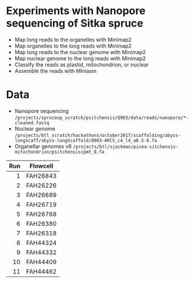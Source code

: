 # Experiments with Nanopore sequencing of Sitka spruce

- Map long reads to the organelles with Minimap2
- Map organelles to the long reads with Minimap2
- Map long reads to the nuclear genome with Minimap2
- Map nuclear genome to the long reads with Minimap2
- Classify the reads as plastid, mitochondrion, or nuclear
- Assemble the reads with Miniasm

# Data

- Nanopore sequencing `/projects/spruceup_scratch/psitchensis/Q903/data/reads/nanopore/*-cleaned.fastq`
- Nuclear genome `/projects/btl_scratch/hackathons/october2017/scaffolding/abyss-longscaff/abyss-longScaffold/Q903-ARCS_c4_l4_a0.5-8.fa`
- Organellar genomes v8 `/projects/btl/sjackman/picea-sitchensis-mitochondrion/psitchensiscpmt_8.fa`

| Run | Flowcell |
|----:|----------|
|   1 | FAH26843 |
|   2 | FAH26226 |
|   3 | FAH26689 |
|   4 | FAH26719 |
|   5 | FAH26768 |
|   6 | FAH26380 |
|   7 | FAH26318 |
|   8 | FAH44324 |
|   9 | FAH44332 |
|  10 | FAH44409 |
|  11 | FAH44462 |
